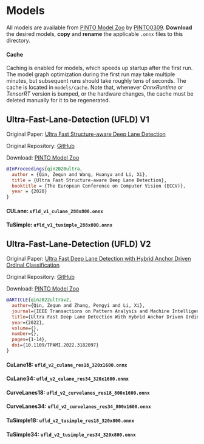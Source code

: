 # Models

All models are available
from [PINTO Model Zoo](https://github.com/PINTO0309/PINTO_model_zoo)
by [PINTO0309](https://github.com/PINTO0309).
__Download__ the desired models, __copy__ and __rename__ the applicable `.onnx` files to
this directory.

#### Cache

Caching is enabled for models, which speeds up startup after the first run. The model graph optimization during the
first run may take multiple minutes, but subsequent runs should take roughly tens of seconds. The cache is located in
`models/cache`. Note that, whenever *OnnxRuntime* or *TensorRT* version is bumped, or the hardware changes, the cache
must be deleted manually for it to be regenerated.

## Ultra-Fast-Lane-Detection (UFLD) V1

Original Paper: [Ultra Fast Structure-aware Deep Lane Detection](https://arxiv.org/abs/2004.11757)

Original Repository: [GitHub](https://github.com/cfzd/Ultra-Fast-Lane-Detection)

Download: [PINTO Model Zoo](https://github.com/PINTO0309/PINTO_model_zoo/tree/main/140_Ultra-Fast-Lane-Detection)

```BibTeX
@InProceedings{qin2020ultra,
  author = {Qin, Zequn and Wang, Huanyu and Li, Xi},
  title = {Ultra Fast Structure-aware Deep Lane Detection},
  booktitle = {The European Conference on Computer Vision (ECCV)},
  year = {2020}
}
```

#### CULane: `ufld_v1_culane_288x800.onnx`

#### TuSimple: `ufld_v1_tusimple_288x800.onnx`

## Ultra-Fast-Lane-Detection (UFLD) V2

Original
Paper: [Ultra Fast Deep Lane Detection with Hybrid Anchor Driven Ordinal Classification](https://arxiv.org/abs/2206.07389)

Original Repository: [GitHub](https://github.com/cfzd/Ultra-Fast-Lane-Detection-v2)

Download: [PINTO Model Zoo](https://github.com/PINTO0309/PINTO_model_zoo/tree/main/324_Ultra-Fast-Lane-Detection-v2)

```BibTeX
@ARTICLE{qin2022ultrav2,
  author={Qin, Zequn and Zhang, Pengyi and Li, Xi},
  journal={IEEE Transactions on Pattern Analysis and Machine Intelligence}, 
  title={Ultra Fast Deep Lane Detection With Hybrid Anchor Driven Ordinal Classification}, 
  year={2022},
  volume={},
  number={},
  pages={1-14},
  doi={10.1109/TPAMI.2022.3182097}
}
```

#### CuLane18: `ufld_v2_culane_res18_320x1600.onnx`

#### CuLane34: `ufld_v2_culane_res34_320x1600.onnx`

#### CurveLanes18: `ufld_v2_curvelanes_res18_800x1600.onnx`

#### CurveLanes34: `ufld_v2_curvelanes_res34_800x1600.onnx`

#### TuSimple18: `ufld_v2_tusimple_res18_320x800.onnx`

#### TuSimple34: `ufld_v2_tusimple_res34_320x800.onnx`
